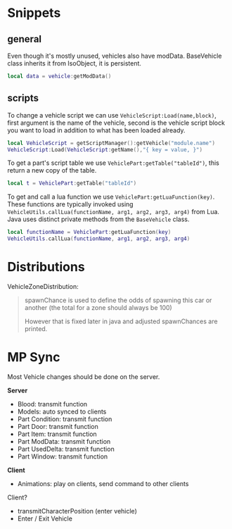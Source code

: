 # Snippets

## general

Even though it's mostly unused, vehicles also have modData. BaseVehicle class inherits it from IsoObject, it is persistent.

```lua
local data = vehicle:getModData()
```

## scripts

To change a vehicle script we can use `VehicleScript:Load(name,block)`, first argument is the name of the vehicle, second is the vehicle script block you want to load in addition to what has been loaded already.

```lua
local VehicleScript = getScriptManager():getVehicle("module.name")
VehicleScript:Load(VehicleScript:getName(),"{ key = value, }")
```

To get a part's script table we use `VehiclePart:getTable("tableId")`, this return a new copy of the table.

```lua
local t = VehiclePart:getTable("tableId")
```

To get and call a lua function we use `VehiclePart:getLuaFunction(key)`. These functions are typically invoked using `VehicleUtils.callLua(functionName, arg1, arg2, arg3, arg4)` from Lua. Java uses distinct private methods from the `BaseVehicle` class.

```lua
local functionName = VehiclePart:getLuaFunction(key)
VehicleUtils.callLua(functionName, arg1, arg2, arg3, arg4)
```

# Distributions

VehicleZoneDistribution:
> spawnChance is used to define the odds of spawning this car or another (the total for a zone should always be 100)
> 
> However that is fixed later in java and adjusted spawnChances are printed.

# MP Sync
Most Vehicle changes should be done on the server.

**Server**
- Blood: transmit function
- Models: auto synced to clients
- Part Condition: transmit function
- Part Door: transmit function
- Part Item: transmit function
- Part ModData: transmit function
- Part UsedDelta: transmit function
- Part Window: transmit function

**Client**
- Animations: play on clients, send command to other clients

Client?
- transmitCharacterPosition (enter vehicle)
- Enter / Exit Vehicle
